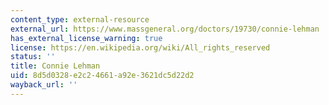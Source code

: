 ```yaml
---
content_type: external-resource
external_url: https://www.massgeneral.org/doctors/19730/connie-lehman
has_external_license_warning: true
license: https://en.wikipedia.org/wiki/All_rights_reserved
status: ''
title: Connie Lehman
uid: 8d5d0328-e2c2-4661-a92e-3621dc5d22d2
wayback_url: ''
---
```

